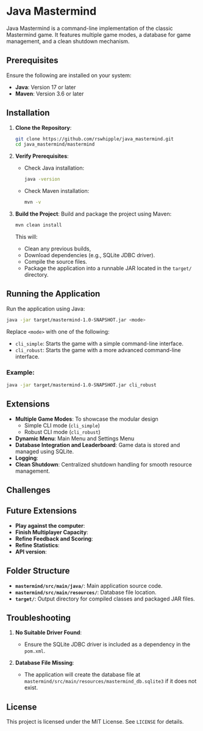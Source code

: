 # Java Mastermind

Java Mastermind is a command-line implementation of the classic Mastermind game. It features multiple game modes, a database for game management, and a clean shutdown mechanism.

## Prerequisites

Ensure the following are installed on your system:

- **Java**: Version 17 or later
- **Maven**: Version 3.6 or later

## Installation

1. **Clone the Repository**:
   ```bash
   git clone https://github.com/rswhipple/java_mastermind.git
   cd java_mastermind/mastermind
   ```

2. **Verify Prerequisites**:
   - Check Java installation:
     ```bash
     java -version
     ```
   - Check Maven installation:
     ```bash
     mvn -v
     ```

3. **Build the Project**:
   Build and package the project using Maven:
   ```bash
   mvn clean install
   ```

   This will:
   - Clean any previous builds,
   - Download dependencies (e.g., SQLite JDBC driver).
   - Compile the source files.
   - Package the application into a runnable JAR located in the `target/` directory.

## Running the Application

Run the application using Java:

```bash
java -jar target/mastermind-1.0-SNAPSHOT.jar <mode>
```

Replace `<mode>` with one of the following:
- `cli_simple`: Starts the game with a simple command-line interface.
- `cli_robust`: Starts the game with a more advanced command-line interface.

### Example:
```bash
java -jar target/mastermind-1.0-SNAPSHOT.jar cli_robust
```

## Extensions
- **Multiple Game Modes**:
To showcase the modular design
  - Simple CLI mode (`cli_simple`)
  - Robust CLI mode (`cli_robust`)
- **Dynamic Menu**: Main Menu and Settings Menu 
- **Database Integration and Leaderboard**: Game data is stored and managed using SQLite.
- **Logging**: 
- **Clean Shutdown**: Centralized shutdown handling for smooth resource management.

## Challenges



## Future Extensions
- **Play against the computer**: 
- **Finish Multiplayer Capacity**:
- **Refine Feedback and Scoring**:  
- **Refine Statistics**: 
- **API version**: 

## Folder Structure

- **`mastermind/src/main/java/`**: Main application source code.
- **`mastermind/src/main/resources/`**: Database file location.
- **`target/`**: Output directory for compiled classes and packaged JAR files.

## Troubleshooting

1. **No Suitable Driver Found**:
   - Ensure the SQLite JDBC driver is included as a dependency in the `pom.xml`.

2. **Database File Missing**:
   - The application will create the database file at `mastermind/src/main/resources/mastermind_db.sqlite3` if it does not exist.


## License

This project is licensed under the MIT License. See `LICENSE` for details.


